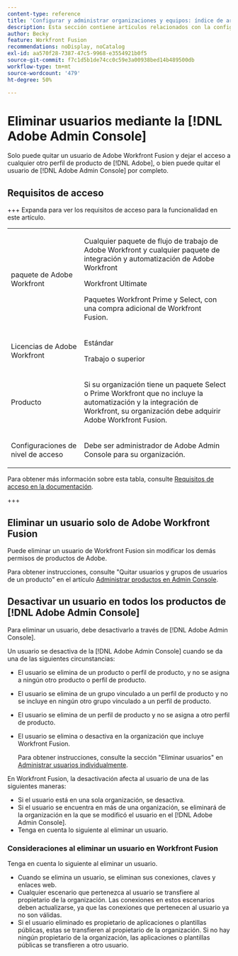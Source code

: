```yaml
---
content-type: reference
title: 'Configurar y administrar organizaciones y equipos: índice de artículos'
description: Esta sección contiene artículos relacionados con la configuración y gestión de organizaciones y equipos en Adobe Workfront Fusion.
author: Becky
feature: Workfront Fusion
recommendations: noDisplay, noCatalog
exl-id: aa570f28-7387-47c5-9968-e3554921b0f5
source-git-commit: f7c1d5b1de74cc0c59e3a00938bed14b489500db
workflow-type: tm+mt
source-wordcount: '479'
ht-degree: 50%

---
```


# Eliminar usuarios mediante la [!DNL Adobe Admin Console]

Solo puede quitar un usuario de Adobe Workfront Fusion y dejar el acceso a cualquier otro perfil de producto de [!DNL Adobe], o bien puede quitar el usuario de [!DNL Adobe Admin Console] por completo.

## Requisitos de acceso

+++ Expanda para ver los requisitos de acceso para la funcionalidad en este artículo.

<table style="table-layout:auto">
 <col> 
 <col> 
 <tbody> 
  <tr> 
   <td role="rowheader">paquete de Adobe Workfront</td> 
   <td> <p>Cualquier paquete de flujo de trabajo de Adobe Workfront y cualquier paquete de integración y automatización de Adobe Workfront</p><p>Workfront Ultimate</p><p>Paquetes Workfront Prime y Select, con una compra adicional de Workfront Fusion.</p> </td> 
  </tr> 
  <tr data-mc-conditions=""> 
   <td role="rowheader">Licencias de Adobe Workfront</td> 
   <td> <p>Estándar</p><p>Trabajo o superior</p> </td> 
  </tr> 
  <tr> 
   <td role="rowheader">Producto</td> 
   <td>
   <p>Si su organización tiene un paquete Select o Prime Workfront que no incluye la automatización y la integración de Workfront, su organización debe adquirir Adobe Workfront Fusion.</li></ul>
   </td> 
  </tr>
  <tr data-mc-conditions=""> 
   <td role="rowheader">Configuraciones de nivel de acceso</td> 
   <td> 
     <p>Debe ser administrador de Adobe Admin Console para su organización.</p>
   </td> 
  </tr> 
 </tbody> 
</table>

Para obtener más información sobre esta tabla, consulte [Requisitos de acceso en la documentación](/help/workfront-fusion/references/licenses-and-roles/access-level-requirements-in-documentation.md).

+++

## Eliminar un usuario solo de Adobe Workfront Fusion

Puede eliminar un usuario de Workfront Fusion sin modificar los demás permisos de productos de Adobe.

Para obtener instrucciones, consulte &quot;Quitar usuarios y grupos de usuarios de un producto&quot; en el artículo [Administrar productos en Admin Console](https://helpx.adobe.com/es/enterprise/using/manage-products.html).

## Desactivar un usuario en todos los productos de [!DNL Adobe Admin Console]

Para eliminar un usuario, debe desactivarlo a través de [!DNL Adobe Admin Console].

Un usuario se desactiva de la [!DNL Adobe Admin Console] cuando se da una de las siguientes circunstancias:

* El usuario se elimina de un producto o perfil de producto, y no se asigna a ningún otro producto o perfil de producto.
* El usuario se elimina de un grupo vinculado a un perfil de producto y no se incluye en ningún otro grupo vinculado a un perfil de producto.
* El usuario se elimina de un perfil de producto y no se asigna a otro perfil de producto.
* El usuario se elimina o desactiva en la organización que incluye Workfront Fusion.

  Para obtener instrucciones, consulte la sección &quot;Eliminar usuarios&quot; en [Administrar usuarios individualmente](https://helpx.adobe.com/enterprise/using/manage-users-individually.html?lang=es).

En Workfront Fusion, la desactivación afecta al usuario de una de las siguientes maneras:

* Si el usuario está en una sola organización, se desactiva.
* Si el usuario se encuentra en más de una organización, se eliminará de la organización en la que se modificó el usuario en el [!DNL Adobe Admin Console].
* Tenga en cuenta lo siguiente al eliminar un usuario.

### Consideraciones al eliminar un usuario en Workfront Fusion

Tenga en cuenta lo siguiente al eliminar un usuario.

* Cuando se elimina un usuario, se eliminan sus conexiones, claves y enlaces web.
* Cualquier escenario que pertenezca al usuario se transfiere al propietario de la organización. Las conexiones en estos escenarios deben actualizarse, ya que las conexiones que pertenecen al usuario ya no son válidas.
* Si el usuario eliminado es propietario de aplicaciones o plantillas públicas, estas se transfieren al propietario de la organización. Si no hay ningún propietario de la organización, las aplicaciones o plantillas públicas se transfieren a otro usuario.
